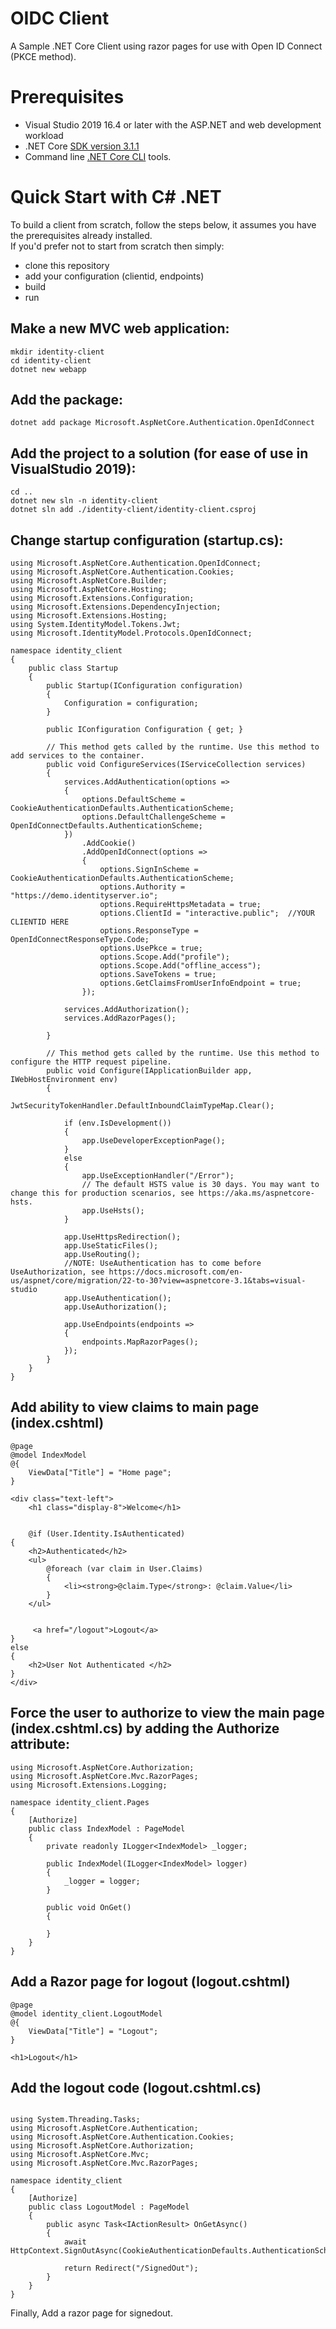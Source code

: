 # OIDC Client
A Sample .NET Core Client using razor pages for use with Open ID Connect (PKCE method).  



# Prerequisites  
* Visual Studio 2019 16.4 or later with the ASP.NET and web development workload  
* .NET Core [SDK version 3.1.1](https://aka.ms/dotnet-download)  
* Command line [.NET Core CLI](https://docs.microsoft.com/en-us/dotnet/core/tools/) tools.  


# Quick Start with C# .NET  

To build a client from scratch, follow the steps below, it assumes you have the prerequisites already installed.  
If you'd prefer not to start from scratch then simply:  
* clone this repository  
* add your configuration (clientid, endpoints)  
* build  
* run

## Make a new MVC web application:  
`mkdir identity-client`  
`cd identity-client`  
`dotnet new webapp`  
## Add the package:  
`dotnet add package Microsoft.AspNetCore.Authentication.OpenIdConnect`  
## Add the project to a solution (for ease of use in VisualStudio 2019):  
`cd ..`  
`dotnet new sln -n identity-client`  
`dotnet sln add ./identity-client/identity-client.csproj`  
 

 
 ## Change startup configuration (startup.cs):  

````
using Microsoft.AspNetCore.Authentication.OpenIdConnect;
using Microsoft.AspNetCore.Authentication.Cookies;
using Microsoft.AspNetCore.Builder;
using Microsoft.AspNetCore.Hosting;
using Microsoft.Extensions.Configuration;
using Microsoft.Extensions.DependencyInjection;
using Microsoft.Extensions.Hosting;
using System.IdentityModel.Tokens.Jwt;
using Microsoft.IdentityModel.Protocols.OpenIdConnect;

namespace identity_client
{
    public class Startup
    {
        public Startup(IConfiguration configuration)
        {
            Configuration = configuration;
        }

        public IConfiguration Configuration { get; }

        // This method gets called by the runtime. Use this method to add services to the container.
        public void ConfigureServices(IServiceCollection services)
        {
            services.AddAuthentication(options =>
            {
                options.DefaultScheme = CookieAuthenticationDefaults.AuthenticationScheme;
                options.DefaultChallengeScheme = OpenIdConnectDefaults.AuthenticationScheme;
            })
                .AddCookie()
                .AddOpenIdConnect(options =>
                {
                    options.SignInScheme = CookieAuthenticationDefaults.AuthenticationScheme;
                    options.Authority = "https://demo.identityserver.io";  
                    options.RequireHttpsMetadata = true;
                    options.ClientId = "interactive.public";  //YOUR CLIENTID HERE
                    options.ResponseType = OpenIdConnectResponseType.Code;
                    options.UsePkce = true;
                    options.Scope.Add("profile");
                    options.Scope.Add("offline_access");
                    options.SaveTokens = true;
                    options.GetClaimsFromUserInfoEndpoint = true;
                });

            services.AddAuthorization();
            services.AddRazorPages();
                       
        }

        // This method gets called by the runtime. Use this method to configure the HTTP request pipeline.
        public void Configure(IApplicationBuilder app, IWebHostEnvironment env)
        {
            JwtSecurityTokenHandler.DefaultInboundClaimTypeMap.Clear();

            if (env.IsDevelopment())
            {
                app.UseDeveloperExceptionPage();
            }
            else
            {
                app.UseExceptionHandler("/Error");
                // The default HSTS value is 30 days. You may want to change this for production scenarios, see https://aka.ms/aspnetcore-hsts.
                app.UseHsts();
            }

            app.UseHttpsRedirection();
            app.UseStaticFiles();
            app.UseRouting();
            //NOTE: UseAuthentication has to come before UseAuthorization, see https://docs.microsoft.com/en-us/aspnet/core/migration/22-to-30?view=aspnetcore-3.1&tabs=visual-studio
            app.UseAuthentication(); 
            app.UseAuthorization();

            app.UseEndpoints(endpoints =>
            {
                endpoints.MapRazorPages();
            });
        }
    }
}
````

## Add ability to view claims to main page (index.cshtml)

````
@page
@model IndexModel
@{
    ViewData["Title"] = "Home page";
}

<div class="text-left">
    <h1 class="display-8">Welcome</h1>
        

    @if (User.Identity.IsAuthenticated)
{
    <h2>Authenticated</h2>
    <ul>
        @foreach (var claim in User.Claims)
        {
            <li><strong>@claim.Type</strong>: @claim.Value</li>
        }
    </ul>


     <a href="/logout">Logout</a>
}
else
{
    <h2>User Not Authenticated </h2>
}
</div>

````

## Force the user to authorize to view the main page (index.cshtml.cs) by adding the Authorize attribute:  

````
using Microsoft.AspNetCore.Authorization;
using Microsoft.AspNetCore.Mvc.RazorPages;
using Microsoft.Extensions.Logging;

namespace identity_client.Pages
{
    [Authorize]
    public class IndexModel : PageModel
    {
        private readonly ILogger<IndexModel> _logger;

        public IndexModel(ILogger<IndexModel> logger)
        {
            _logger = logger;
        }

        public void OnGet()
        {

        }
    }
}

````


## Add a Razor page for logout (logout.cshtml)

````
@page
@model identity_client.LogoutModel
@{
    ViewData["Title"] = "Logout";
}

<h1>Logout</h1>
````

## Add the logout code (logout.cshtml.cs)

````

using System.Threading.Tasks;
using Microsoft.AspNetCore.Authentication;
using Microsoft.AspNetCore.Authentication.Cookies;
using Microsoft.AspNetCore.Authorization;
using Microsoft.AspNetCore.Mvc;
using Microsoft.AspNetCore.Mvc.RazorPages;

namespace identity_client
{
    [Authorize]
    public class LogoutModel : PageModel
    {
        public async Task<IActionResult> OnGetAsync()
        {
            await HttpContext.SignOutAsync(CookieAuthenticationDefaults.AuthenticationScheme);

            return Redirect("/SignedOut");
        }
    }
}
````

Finally, Add a razor page for signedout.  



 
